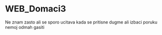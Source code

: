 # WEB_Domaci3

Ne znam zasto ali se sporo ucitava kada se pritisne dugme ali izbaci poruku nemoj odmah gasiti
